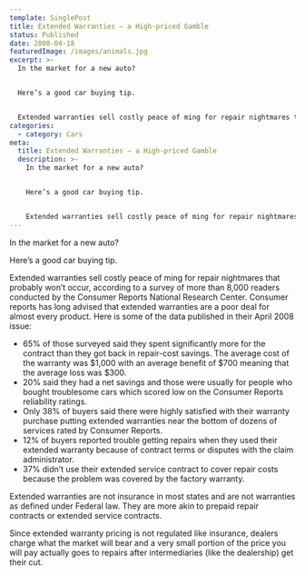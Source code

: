 ```yaml
---
template: SinglePost
title: Extended Warranties – a High-priced Gamble
status: Published
date: 2008-04-18
featuredImage: /images/animals.jpg
excerpt: >-
  In the market for a new auto?


  Here’s a good car buying tip.


  Extended warranties sell costly peace of ming for repair nightmares that probably won’t occur, according to a survey of more than 8,000 readers conducted by the Consumer Reports National Research Center.
categories:
  - category: Cars
meta:
  title: Extended Warranties – a High-priced Gamble
  description: >-
    In the market for a new auto?


    Here’s a good car buying tip.


    Extended warranties sell costly peace of ming for repair nightmares that probably won’t occur, according to a survey of more than 8,000 readers conducted by the Consumer Reports National Research Center.
---
```

<!--StartFragment-->

In the market for a new auto?

Here’s a good car buying tip.

Extended warranties sell costly peace of ming for repair nightmares that probably won’t occur, according to a survey of more than 8,000 readers conducted by the Consumer Reports National Research Center. Consumer reports has long advised that extended warranties are a poor deal for almost every product. Here is some of the data published in their April 2008 issue:

* 65% of those surveyed said they spent significantly more for the contract than they got back in repair-cost savings. The average cost of the warranty was $1,000 with an average benefit of $700 meaning that the average loss was $300.
* 20% said they had a net savings and those were usually for people who bought troublesome cars which scored low on the Consumer Reports reliability ratings.
* Only 38% of buyers said there were highly satisfied with their warranty purchase putting extended warranties near the bottom of dozens of services rated by Consumer Reports.
* 12% of buyers reported trouble getting repairs when they used their extended warranty because of contract terms or disputes with the claim administrator.
* 37% didn’t use their extended service contract to cover repair costs because the problem was covered by the factory warranty.

Extended warranties are not insurance in most states and are not warranties as defined under Federal law. They are more akin to prepaid repair contracts or extended service contracts.

Since extended warranty pricing is not regulated like insurance, dealers charge what the market will bear and a very small portion of the price you will pay actually goes to repairs after intermediaries (like the dealership) get their cut.

<!--EndFragment-->